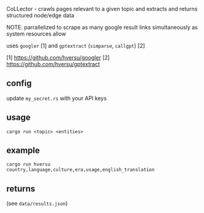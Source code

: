 CoLLector - crawls pages relevant to a given topic and extracts and returns structured node/edge data

NOTE: parrallelized to scrape as many google result links simultaneously as system resources allow

uses `googler` [1] and `gptextract` (`simparse`, `callgpt`) [2]

[1] https://github.com/hversu/googler
[2] https://github.com/hversu/gptextract

## config

update `my_secret.rs` with your API keys

## usage

`cargo run <topic> <entities>`

## example

`cargo run hversu country,language,culture,era,usage,english_translation`

## returns

(see `data/results.json`)
